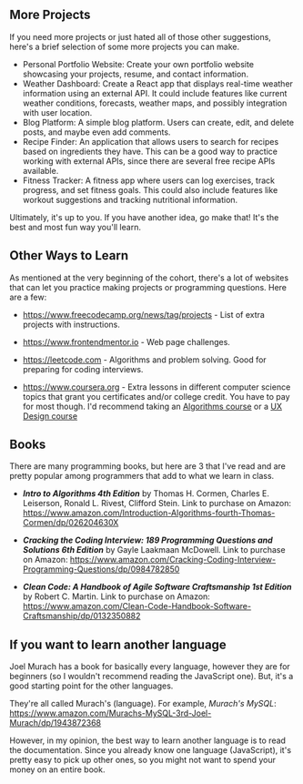 ## More Projects

If you need more projects or just hated all of those other suggestions, here's a brief selection of some more projects you can make.

- Personal Portfolio Website: Create your own portfolio website showcasing your projects, resume, and contact information.
- Weather Dashboard: Create a React app that displays real-time weather information using an external API. It could include features like current weather conditions, forecasts, weather maps, and possibly integration with user location.
- Blog Platform: A simple blog platform. Users can create, edit, and delete posts, and maybe even add comments.
- Recipe Finder: An application that allows users to search for recipes based on ingredients they have. This can be a good way to practice working with external APIs, since there are several free recipe APIs available.
- Fitness Tracker: A fitness app where users can log exercises, track progress, and set fitness goals. This could also include features like workout suggestions and tracking nutritional information.

Ultimately, it's up to you. If you have another idea, go make that! It's the best and most fun way you'll learn.

## Other Ways to Learn

As mentioned at the very beginning of the cohort, there's a lot of websites that can let you practice making projects or programming questions. Here are a few:

- https://www.freecodecamp.org/news/tag/projects - List of extra projects with instructions.

- https://www.frontendmentor.io - Web page challenges.

- https://leetcode.com - Algorithms and problem solving. Good for preparing for coding interviews.

- https://www.coursera.org - Extra lessons in different computer science topics that grant you certificates and/or college credit. You have to pay for most though. I'd recommend taking an [Algorithms course](https://www.coursera.org/learn/algorithms-part1) or a [UX Design course](https://www.coursera.org/professional-certificates/google-ux-design)

## Books

There are many programming books, but here are 3 that I've read and are pretty popular among programmers that add to what we learn in class.

- ***Intro to Algorithms 4th Edition*** by Thomas H. Cormen, Charles E. Leiserson, Ronald L. Rivest, Clifford Stein. Link to purchase on Amazon: https://www.amazon.com/Introduction-Algorithms-fourth-Thomas-Cormen/dp/026204630X

- ***Cracking the Coding Interview: 189 Programming Questions and Solutions 6th Edition*** by Gayle Laakmaan McDowell. Link to purchase on Amazon: https://www.amazon.com/Cracking-Coding-Interview-Programming-Questions/dp/0984782850

- ***Clean Code: A Handbook of Agile Software Craftsmanship 1st Edition*** by Robert C. Martin. Link to purchase on Amazon: https://www.amazon.com/Clean-Code-Handbook-Software-Craftsmanship/dp/0132350882

## If you want to learn another language

Joel Murach has a book for basically every language, however they are for beginners (so I wouldn't recommend reading the JavaScript one). But, it's a good starting point for the other languages.

They're all called Murach's (language). For example, *Murach's MySQL*: https://www.amazon.com/Murachs-MySQL-3rd-Joel-Murach/dp/1943872368

However, in my opinion, the best way to learn another language is to read the documentation. Since you already know one language (JavaScript), it's pretty easy to pick up other ones, so you might not want to spend your money on an entire book.
